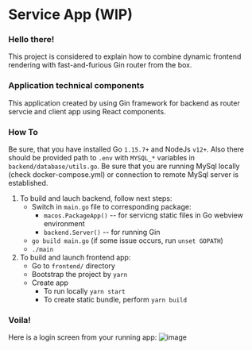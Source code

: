 # Service App (WIP)

### Hello there! 
This project is considered to explain how to combine dynamic frontend rendering with fast-and-furious Gin router from the box.

### Application technical components
This application created by using Gin framework for backend as router servcie and client app using React components.

### How To
Be sure, that you have installed Go `1.15.7+` and NodeJs `v12+`.
Also there should be provided path to `.env` with `MYSQL_*` variables in `backend/database/utils.go`. Be sure that you are running MySql locally (check docker-compose.yml) or connection to remote MySql server is established.

1. To build and lauch backend, follow next steps:
    - Switch in `main.go` file to corresponding package:
      - `macos.PackageApp()` -- for servicng static files in Go webview environment
      - `backend.Server()` -- for running Gin
    - `go build main.go` (if some issue occurs, run `unset GOPATH`)
    - `./main`
2. To build and launch frontend app:
    - Go to `frontend/` directory
    - Bootstrap the project by `yarn`
    - Create app
      - To run locally `yarn start`
      - To create static bundle, perform `yarn build`

### Voila!
Here is a login screen from your running app:
![image](https://user-images.githubusercontent.com/45049898/118410692-683cd200-b699-11eb-899d-99ad9e911fcf.png)



